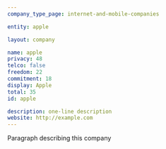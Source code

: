 ```yaml
---
company_type_page: internet-and-mobile-companies

entity: apple

layout: company

name: apple
privacy: 48
telco: false
freedom: 22
commitment: 18
display: Apple
total: 35
id: apple

description: one-line description
website: http://example.com
---
```


Paragraph describing this company
